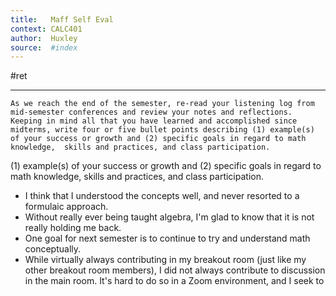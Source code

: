 ```yaml
---
title:   Maff Self Eval
context: CALC401
author:  Huxley
source:  #index
---
```


#ret 

---



```
As we reach the end of the semester, re-read your listening log from mid-semester conferences and review your notes and reflections. Keeping in mind all that you have learned and accomplished since midterms, write four or five bullet points describing (1) example(s) of your success or growth and (2) specific goals in regard to math knowledge,  skills and practices, and class participation. 
```

(1) example(s) of your success or growth and 
(2) specific goals in regard to math knowledge,  skills and practices, and class participation. 


- I think that I understood the concepts well, and never resorted to a formulaic approach. 
- Without really ever being taught algebra, I'm glad to know that it is not really holding me back. 
- One goal for next semester is to continue to try and understand math conceptually. 
- While virtually always contributing in my breakout room (just like my other breakout room members), I did not always contribute to discussion in the main room. It's hard to do so in a Zoom environment, and I seek to 




















